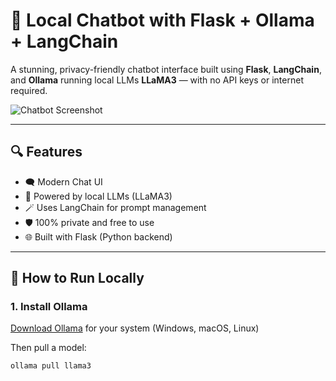 # 🧠 Local Chatbot with Flask + Ollama + LangChain

A stunning, privacy-friendly chatbot interface built using **Flask**, **LangChain**, and **Ollama** running local LLMs **LLaMA3** — with no API keys or internet required.

![Chatbot Screenshot](static/screenshot.png)

---

## 🔍 Features

- 🗨️ Modern Chat UI 
- 🧠 Powered by local LLMs (LLaMA3)
- 🪄 Uses LangChain for prompt management
- 🛡️ 100% private and free to use
- 🌐 Built with Flask (Python backend)

---

## 🚀 How to Run Locally

### 1. Install Ollama
[Download Ollama](https://ollama.com/download) for your system (Windows, macOS, Linux)

Then pull a model:
```bash
ollama pull llama3
